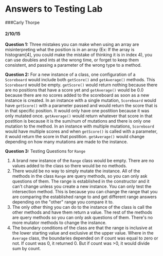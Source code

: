 # Answers to Testing Lab

###Carly Thorpe
#### 2/10/15


**Question 1:** Three mistakes you can make when using an array are misinterpreting what the position is in an array (Ex: If the array is histogram[4], you could make the mistake of thinking it is in index 4), you can use doubles and ints at the wrong time, or forget to keep them consistent, and passing a parameter of the wrong type to a method.

**Question 2:** For a new instance of a class, one configuration of a `Scoreboard`  would include both `getScore()` and `getAverage()` methods. This `Scoreboard` would be empty. `getScore()` would return nothing because there are no positions that have a score yet and `getAverage()` would be 0.0 because there are no scores added to the scoreboard as soon as a new instance is created. In an instance with a single mutation, `Scoreboard` would have `getScore()` with a parameter passed and would return the score that is in that specific position. It would only have one postition because it was only mutated once. `getAverage()` would return whatever that score in that postition is because it is the sum/num of mutations and there is only one mutation to the method. In an instance with multiple mutations, `Scoreboard` would have multiple scores and when `getScore()` is called with a parameter, it would return the score in that postition. `getAverage()` would change depending on how many mutations are made to the instance.

**Question 3:** Testing Questions for `Range`

1. A brand new instance of the `Range` class would be empty. There are no values added to the class so there would be no methods.
2. There would be no way to simply mutate the instance. All of the methods in the class `Range` are query methods, so you can only ask questions of them. The range is established in the constructor and it can't change unless you create a new instance. You can only test the intersection method. This is because you can change the range that you are comparing the established range to and get different range answers depending on the "other" range you compare it to.
3. The only other thing you can do to the instance of the class is call the other methods and have them return a value. The rest of the methods are query methods so you can only ask questions of them. There's no more mutator methods to change the instance. 
4. The boundary conditions of the class are that the range is inclusive at the lower starting value and exclusive at the upper value. Where in the `Average` class, the boundaries depended on if count was equal to zero or not. If count was 0, it returned 0. But if count was >0, it would divide sum by count. 


